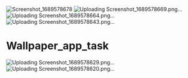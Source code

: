 ![Screenshot_1689578678](https://github.com/Thiruvikraman1998/Wallpaper_app_task/assets/109100403/f48a617b-dd12-40ad-9129-9f9796b71487)
![Uploading Screenshot_1689578669.png…]()
![Uploading Screenshot_1689578664.png…]()
![Uploading Screenshot_1689578643.png…]()
# Wallpaper_app_task

![Uploading Screenshot_1689578629.png…]()
![Uploading Screenshot_1689578620.png…]()
